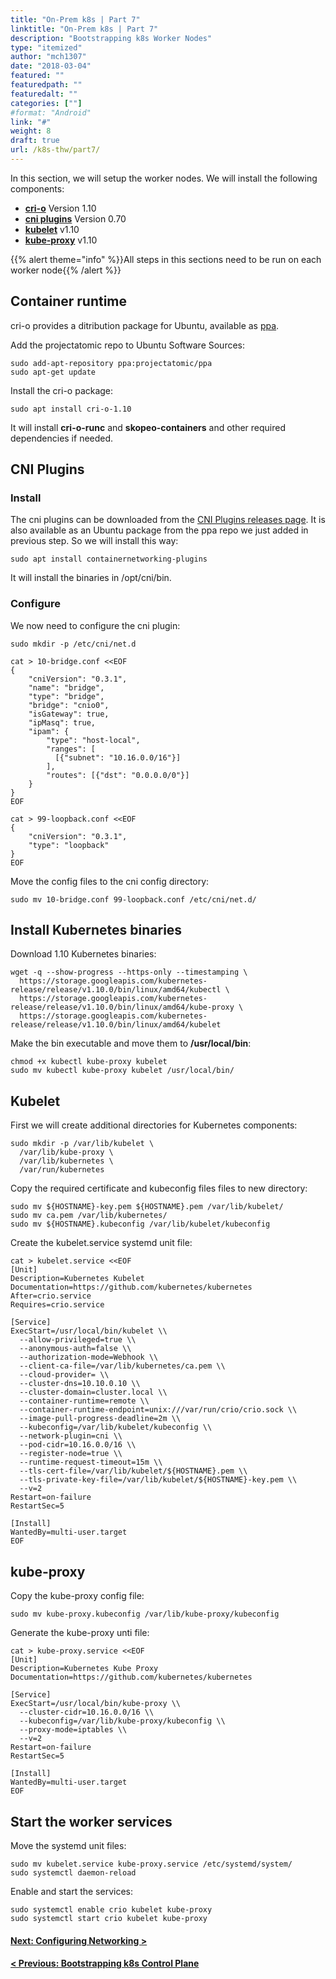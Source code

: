 ```yaml
---
title: "On-Prem k8s | Part 7"
linktitle: "On-Prem k8s | Part 7"
description: "Bootstrapping k8s Worker Nodes"
type: "itemized"
author: "mch1307"
date: "2018-03-04"
featured: ""
featuredpath: ""
featuredalt: ""
categories: [""]
#format: "Android"
link: "#"
weight: 8
draft: true
url: /k8s-thw/part7/
---
```

In this section, we will setup the worker nodes. We will install the following components:

* [**cri-o**][20] Version 1.10
* [**cni plugins**][21] Version 0.70
* [**kubelet**][22] v1.10
* [**kube-proxy**][23] v1.10

{{% alert theme="info" %}}All steps in this sections need to be run on each worker node{{% /alert %}}


## Container runtime

cri-o provides a ditribution package for Ubuntu, available as [ppa][30].

Add the projectatomic repo to Ubuntu Software Sources:

```
sudo add-apt-repository ppa:projectatomic/ppa
sudo apt-get update
```

Install the cri-o package:

```
sudo apt install cri-o-1.10
```

It will install **cri-o-runc** and **skopeo-containers** and other required dependencies if needed.

## CNI Plugins

### Install

The cni plugins can be downloaded from the [CNI Plugins releases page][31]. It is also available as an Ubuntu package from the ppa repo we just added in previous step. So we will install this way:

```
sudo apt install containernetworking-plugins
```

It will install the binaries in /opt/cni/bin.

### Configure

We now need to configure the cni plugin:

```
sudo mkdir -p /etc/cni/net.d
```
```
cat > 10-bridge.conf <<EOF
{
    "cniVersion": "0.3.1",
    "name": "bridge",
    "type": "bridge",
    "bridge": "cnio0",
    "isGateway": true,
    "ipMasq": true,
    "ipam": {
        "type": "host-local",
        "ranges": [
          [{"subnet": "10.16.0.0/16"}]
        ],
        "routes": [{"dst": "0.0.0.0/0"}]
    }
}
EOF
```

```
cat > 99-loopback.conf <<EOF
{
    "cniVersion": "0.3.1",
    "type": "loopback"
}
EOF
```
Move the config files to the cni config directory:

```
sudo mv 10-bridge.conf 99-loopback.conf /etc/cni/net.d/
```
## Install Kubernetes binaries

Download 1.10 Kubernetes binaries:

```
wget -q --show-progress --https-only --timestamping \
  https://storage.googleapis.com/kubernetes-release/release/v1.10.0/bin/linux/amd64/kubectl \
  https://storage.googleapis.com/kubernetes-release/release/v1.10.0/bin/linux/amd64/kube-proxy \
  https://storage.googleapis.com/kubernetes-release/release/v1.10.0/bin/linux/amd64/kubelet
```

Make the bin executable and move them to **/usr/local/bin**:

```
chmod +x kubectl kube-proxy kubelet
sudo mv kubectl kube-proxy kubelet /usr/local/bin/
```

## Kubelet

First we will create additional directories for Kubernetes components:

```
sudo mkdir -p /var/lib/kubelet \
  /var/lib/kube-proxy \
  /var/lib/kubernetes \
  /var/run/kubernetes
```

Copy the required certificate and kubeconfig files files to new directory:

```
sudo mv ${HOSTNAME}-key.pem ${HOSTNAME}.pem /var/lib/kubelet/
sudo mv ca.pem /var/lib/kubernetes/
sudo mv ${HOSTNAME}.kubeconfig /var/lib/kubelet/kubeconfig
``` 

Create the kubelet.service systemd unit file:

```
cat > kubelet.service <<EOF
[Unit]
Description=Kubernetes Kubelet
Documentation=https://github.com/kubernetes/kubernetes
After=crio.service
Requires=crio.service

[Service]
ExecStart=/usr/local/bin/kubelet \\
  --allow-privileged=true \\
  --anonymous-auth=false \\
  --authorization-mode=Webhook \\
  --client-ca-file=/var/lib/kubernetes/ca.pem \\
  --cloud-provider= \\
  --cluster-dns=10.10.0.10 \\
  --cluster-domain=cluster.local \\
  --container-runtime=remote \\
  --container-runtime-endpoint=unix:///var/run/crio/crio.sock \\
  --image-pull-progress-deadline=2m \\
  --kubeconfig=/var/lib/kubelet/kubeconfig \\
  --network-plugin=cni \\
  --pod-cidr=10.16.0.0/16 \\
  --register-node=true \\
  --runtime-request-timeout=15m \\
  --tls-cert-file=/var/lib/kubelet/${HOSTNAME}.pem \\
  --tls-private-key-file=/var/lib/kubelet/${HOSTNAME}-key.pem \\
  --v=2
Restart=on-failure
RestartSec=5

[Install]
WantedBy=multi-user.target
EOF
```

## kube-proxy

Copy the kube-proxy config file:

```
sudo mv kube-proxy.kubeconfig /var/lib/kube-proxy/kubeconfig
```

Generate the kube-proxy unti file:

```
cat > kube-proxy.service <<EOF
[Unit]
Description=Kubernetes Kube Proxy
Documentation=https://github.com/kubernetes/kubernetes

[Service]
ExecStart=/usr/local/bin/kube-proxy \\
  --cluster-cidr=10.16.0.0/16 \\
  --kubeconfig=/var/lib/kube-proxy/kubeconfig \\
  --proxy-mode=iptables \\
  --v=2
Restart=on-failure
RestartSec=5

[Install]
WantedBy=multi-user.target
EOF
```

## Start the worker services

Move the systemd unit files:

```
sudo mv kubelet.service kube-proxy.service /etc/systemd/system/
sudo systemctl daemon-reload
```

Enable and start the services:

```
sudo systemctl enable crio kubelet kube-proxy
sudo systemctl start crio kubelet kube-proxy
```

#### [Next: Configuring Networking >][8]

#### [< Previous: Bootstrapping k8s Control Plane][6]

 [1]: /k8s-thw/part1
 [2]: /k8s-thw/part2
 [3]: /k8s-thw/part3
 [4]: /k8s-thw/part4
 [5]: /k8s-thw/part5
 [6]: /k8s-thw/part6
 [7]: /k8s-thw/part7
 [8]: /k8s-thw/part8
 [9]: /k8s-thw/part9
[30]: https://launchpad.net/~projectatomic/+archive/ubuntu/ppa
[31]: https://github.com/containernetworking/plugins/releases
[20]: http://cri-o.io/
[21]: https://github.com/containernetworking/plugins
[22]: https://kubernetes.io/docs/reference/generated/kubelet/
[23]: https://kubernetes.io/docs/reference/generated/kube-proxy/